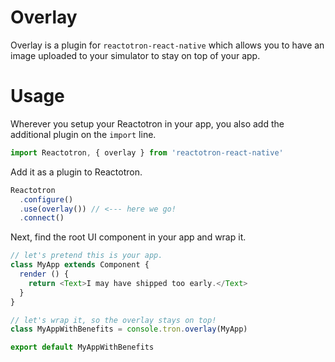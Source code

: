 # Overlay

Overlay is a plugin for `reactotron-react-native` which allows you to have an image uploaded
to your simulator to stay on top of your app.


# Usage

Wherever you setup your Reactotron in your app, you also add the additional plugin on the `import` line.

```js
import Reactotron, { overlay } from 'reactotron-react-native'
```

Add it as a plugin to Reactotron.

```js
Reactotron
  .configure()
  .use(overlay()) // <--- here we go!
  .connect()
```

Next, find the root UI component in your app and wrap it.

```js
// let's pretend this is your app.
class MyApp extends Component {
  render () {
    return <Text>I may have shipped too early.</Text>
  }
}

// let's wrap it, so the overlay stays on top!
class MyAppWithBenefits = console.tron.overlay(MyApp)

export default MyAppWithBenefits
```
